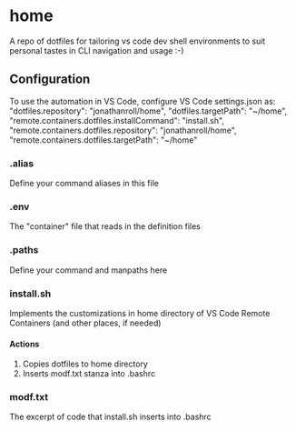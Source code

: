 # home

A repo of dotfiles for tailoring vs code dev shell environments to suit personal tastes in CLI navigation and usage :-)

## Configuration
To use the automation in VS Code, configure VS Code settings.json as:
    "dotfiles.repository": "jonathanroll/home",
    "dotfiles.targetPath": "~/home",
    "remote.containers.dotfiles.installCommand": "install.sh",
    "remote.containers.dotfiles.repository": "jonathanroll/home",
    "remote.containers.dotfiles.targetPath": "~/home"

### .alias
Define your command aliases in this file

### .env
The "container" file that reads in the definition files

### .paths
Define your command and manpaths here

### install.sh
Implements the customizations in home directory of VS Code Remote Containers (and other places, if needed)
#### Actions
1. Copies dotfiles to home directory
2. Inserts modf.txt stanza into .bashrc
 
### modf.txt
The excerpt of code that install.sh inserts into .bashrc
